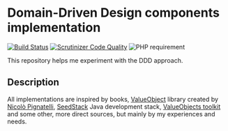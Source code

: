 # Domain-Driven Design components implementation
[![Build Status](https://travis-ci.org/andrzejkupczyk/ddd-building-blocks.svg?branch=master)](https://travis-ci.org/andrzejkupczyk/ddd-building-blocks)
[![Scrutinizer Code Quality](https://scrutinizer-ci.com/g/andrzejkupczyk/ddd-building-blocks/badges/quality-score.png?b=master)](https://scrutinizer-ci.com/g/andrzejkupczyk/ddd-building-blocks/?branch=master)
![PHP requirement](https://img.shields.io/badge/PHP-^7.0-blue.svg)

This repository helps me experiment with the DDD approach.

## Description
All implementations are inspired by books, [ValueObject](https://github.com/andrzejkupczyk/valueobjects) library created by [Nicolò Pignatelli](https://github.com/nicolopignatelli), 
[SeedStack](http://seedstack.org) Java development stack, [ValueObjects toolkit](https://github.com/barryosull/valueobjects)
 and some other, more direct sources, but mainly by my experiences and needs.
